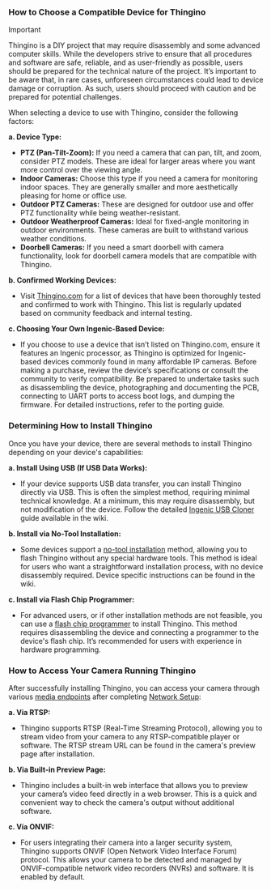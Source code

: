 ### How to Choose a Compatible Device for Thingino

> [!IMPORTANT]
> Thingino is a DIY project that may require disassembly and some advanced computer skills. While the developers strive to ensure that all procedures and software are safe, reliable, and as user-friendly as possible, users should be prepared for the technical nature of the project. It’s important to be aware that, in rare cases, unforeseen circumstances could lead to device damage or corruption. As such, users should proceed with caution and be prepared for potential challenges.

When selecting a device to use with Thingino, consider the following factors:

**a. Device Type:**
   - **PTZ (Pan-Tilt-Zoom):** If you need a camera that can pan, tilt, and zoom, consider PTZ models. These are ideal for larger areas where you want more control over the viewing angle.
   - **Indoor Cameras:** Choose this type if you need a camera for monitoring indoor spaces. They are generally smaller and more aesthetically pleasing for home or office use.
   - **Outdoor PTZ Cameras:** These are designed for outdoor use and offer PTZ functionality while being weather-resistant.
   - **Outdoor Weatherproof Cameras:** Ideal for fixed-angle monitoring in outdoor environments. These cameras are built to withstand various weather conditions.
   - **Doorbell Cameras:** If you need a smart doorbell with camera functionality, look for doorbell camera models that are compatible with Thingino.

**b. Confirmed Working Devices:**
   - Visit [Thingino.com](https://thingino.com) for a list of devices that have been thoroughly tested and confirmed to work with Thingino. This list is regularly updated based on community feedback and internal testing.

**c. Choosing Your Own Ingenic-Based Device:**
   - If you choose to use a device that isn’t listed on Thingino.com, ensure it features an Ingenic processor, as Thingino is optimized for Ingenic-based devices commonly found in many affordable IP cameras. Before making a purchase, review the device’s specifications or consult the community to verify compatibility. Be prepared to undertake tasks such as disassembling the device, photographing and documenting the PCB, connecting to UART ports to access boot logs, and dumping the firmware. For detailed instructions, refer to the porting guide.

### Determining How to Install Thingino

Once you have your device, there are several methods to install Thingino depending on your device's capabilities:

**a. Install Using USB (If USB Data Works):**
   - If your device supports USB data transfer, you can install Thingino directly via USB. This is often the simplest method, requiring minimal technical knowledge. At a minimum, this may require disassembly, but not modification of the device.  Follow the detailed [Ingenic USB Cloner](https://github.com/themactep/thingino-firmware/wiki/Ingenic-USB-Cloner) guide available in the wiki.

**b. Install via No-Tool Installation:**
   - Some devices support a [no-tool installation](https://github.com/themactep/thingino-firmware/wiki/No-Tool-Installation) method, allowing you to flash Thingino without any special hardware tools. This method is ideal for users who want a straightforward installation process, with no device disassembly required. Device specific instructions can be found in the wiki.

**c. Install via Flash Chip Programmer:**
   - For advanced users, or if other installation methods are not feasible, you can use a [flash chip programmer](https://github.com/themactep/wiki/blob/master/hacking/ch341a-programmer.md) to install Thingino. This method requires disassembling the device and connecting a programmer to the device's flash chip. It’s recommended for users with experience in hardware programming.

### How to Access Your Camera Running Thingino

After successfully installing Thingino, you can access your camera through various [media endpoints](https://github.com/themactep/thingino-firmware/wiki/Video-Streaming) after completing [Network Setup](https://github.com/themactep/thingino-firmware/wiki/Configuring-Wi%E2%80%90Fi-Access):

**a. Via RTSP:**
   - Thingino supports RTSP (Real-Time Streaming Protocol), allowing you to stream video from your camera to any RTSP-compatible player or software. The RTSP stream URL can be found in the camera's preview page after installation.

**b. Via Built-in Preview Page:**
   - Thingino includes a built-in web interface that allows you to preview your camera’s video feed directly in a web browser. This is a quick and convenient way to check the camera's output without additional software.

**c. Via ONVIF:**
   - For users integrating their camera into a larger security system, Thingino supports ONVIF (Open Network Video Interface Forum) protocol. This allows your camera to be detected and managed by ONVIF-compatible network video recorders (NVRs) and software.  It is enabled by default.

